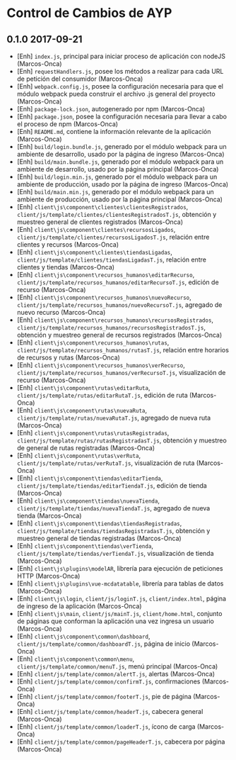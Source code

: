 Control de Cambios de AYP
================================================================================

0.1.0 2017-09-21
--------------------------------------------------------------------------------
- [Enh] `index.js`, principal para iniciar proceso de aplicación con nodeJS
(Marcos-Onca)
- [Enh] `requestHandlers.js`, posee los métodos a realizar para cada URL de
petición del consumidor (Marcos-Onca)
- [Enh] `webpack.config.js`, posee la configuración necesaria para que el módulo
webpack pueda construir el archivo .js general del proyecto (Marcos-Onca)
- [Enh] `package-lock.json`, autogenerado por npm (Marcos-Onca)
- [Enh] `package.json`, posee la configuración necesaria para llevar a cabo el
proceso de npm (Marcos-Onca)
- [Enh] `README.md`, contiene la información relevante de la aplicación
(Marcos-Onca)
- [Enh] `build/login.bundle.js`, generado por el módulo webpack para un ambiente
de desarrollo, usado por la página de ingreso (Marcos-Onca)
- [Enh] `build/main.bundle.js`, generado por el módulo webpack para un ambiente
de desarrollo, usado por la página principal (Marcos-Onca)
- [Enh] `build/login.min.js`, generado por el módulo webpack para un ambiente de
producción, usado por la página de ingreso (Marcos-Onca)
- [Enh] `build/main.min.js`, generado por el módulo webpack para un ambiente de
producción, usado por la página principal (Marcos-Onca)
- [Enh] `client\js\component\clientes\clientesRegistrados`,
`client/js/template/clientes/clientesRegistradosT.js`, obtención y muestreo
general de clientes registrados (Marcos-Onca)
- [Enh] `client\js\component\clientes\recursosLigados`,
`client/js/template/clientes/recursosLigadosT.js`, relación entre clientes y
recursos (Marcos-Onca)
- [Enh] `client\js\component\clientes\tiendasLigadas`,
`client/js/template/clientes/tiendasLigadasT.js`, relación entre clientes y
tiendas (Marcos-Onca)
- [Enh] `client\js\component\recursos_humanos\editarRecurso`,
`client/js/template/recursos_humanos/editarRecursoT.js`, edición de recurso
(Marcos-Onca)
- [Enh] `client\js\component\recursos_humanos\nuevoRecurso`,
`client/js/template/recursos_humanos/nuevoRecursoT.js`, agregado de nuevo recurso
 (Marcos-Onca)
- [Enh] `client\js\component\recursos_humanos\recursosRegistrados`,
`client/js/template/recursos_humanos/recursosRegistradosT.js`, obtención y
muestreo general de recursos registrados (Marcos-Onca)
- [Enh] `client\js\component\recursos_humanos\rutas`,
`client/js/template/recursos_humanos/rutasT.js`, relación entre horarios de
recursos y rutas (Marcos-Onca)
- [Enh] `client\js\component\recursos_humanos\verRecurso`,
`client/js/template/recursos_humanos/verRecursoT.js`, visualización de recurso
(Marcos-Onca)
- [Enh] `client\js\component\rutas\editarRuta`,
`client/js/template/rutas/editarRutaT.js`, edición de ruta (Marcos-Onca)
- [Enh] `client\js\component\rutas\nuevaRuta`,
`client/js/template/rutas/nuevaRutaT.js`, agregado de nueva ruta (Marcos-Onca)
- [Enh] `client\js\component\rutas\rutasRegistradas`,
`client/js/template/rutas/rutasRegistradasT.js`, obtención y muestreo de
general de rutas registradas (Marcos-Onca)
- [Enh] `client\js\component\rutas\verRuta`,
`client/js/template/rutas/verRutaT.js`, visualización de ruta (Marcos-Onca)
- [Enh] `client\js\component\tiendas\editarTienda`,
`client/js/template/tiendas/editarTiendaT.js`, edición de tienda (Marcos-Onca)
- [Enh] `client\js\component\tiendas\nuevaTienda`,
`client/js/template/tiendas/nuevaTiendaT.js`, agregado de nueva tienda
(Marcos-Onca)
- [Enh] `client\js\component\tiendas\tiendasRegistradas`,
`client/js/template/tiendas/tiendasRegistradasT.js`, obtención y muestreo general
de tiendas registradas (Marcos-Onca)
- [Enh] `client\js\component\tiendas\verTienda`,
`client/js/template/tiendas/verTiendaT.js`, visualización de tienda (Marcos-Onca)
- [Enh] `client\js\plugins\modelAR`, librería para ejecución de peticiones HTTP
(Marcos-Onca)
- [Enh] `client\js\plugins\vue-mcdatatable`, librería para tablas de datos
(Marcos-Onca)
- [Enh] `client\js\login`, `client/js/loginT.js`, `client/index.html`, página
de ingreso de la aplicación (Marcos-Onca)
- [Enh] `client\js\main`, `client/js/mainT.js`, `client/home.html`, conjunto de
páginas que conforman la aplicación una vez ingresa un usuario (Marcos-Onca)
- [Enh] `client\js\component\common\dashboard`,
`client/js/template/common/dashboardT.js`, página de inicio (Marcos-Onca)
- [Enh] `client\js\component\common\menu`, `client/js/template/common/menuT.js`,
menú principal (Marcos-Onca)
- [Enh] `client/js/template/common/alertT.js`, alertas (Marcos-Onca)
- [Enh] `client/js/template/common/confirmT.js`, confirmaciones (Marcos-Onca)
- [Enh] `client/js/template/common/footerT.js`, pie de página (Marcos-Onca)
- [Enh] `client/js/template/common/headerT.js`, cabecera general (Marcos-Onca)
- [Enh] `client/js/template/common/loaderT.js`, ícono de carga (Marcos-Onca)
- [Enh] `client/js/template/common/pageHeaderT.js`, cabecera por página
(Marcos-Onca)